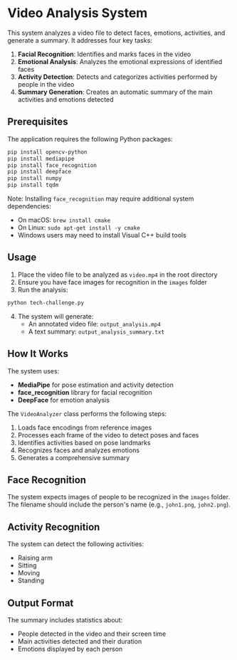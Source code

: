 # Video Analysis System

This system analyzes a video file to detect faces, emotions, activities, and generate a summary. It addresses four key tasks:

1. **Facial Recognition**: Identifies and marks faces in the video
2. **Emotional Analysis**: Analyzes the emotional expressions of identified faces
3. **Activity Detection**: Detects and categorizes activities performed by people in the video
4. **Summary Generation**: Creates an automatic summary of the main activities and emotions detected

## Prerequisites

The application requires the following Python packages:

```bash
pip install opencv-python
pip install mediapipe
pip install face_recognition
pip install deepface
pip install numpy
pip install tqdm
```

Note: Installing `face_recognition` may require additional system dependencies:
- On macOS: `brew install cmake`
- On Linux: `sudo apt-get install -y cmake`
- Windows users may need to install Visual C++ build tools

## Usage

1. Place the video file to be analyzed as `video.mp4` in the root directory
2. Ensure you have face images for recognition in the `images` folder
3. Run the analysis:

```bash
python tech-challenge.py
```

4. The system will generate:
   - An annotated video file: `output_analysis.mp4`
   - A text summary: `output_analysis_summary.txt`

## How It Works

The system uses:
- **MediaPipe** for pose estimation and activity detection
- **face_recognition** library for facial recognition
- **DeepFace** for emotion analysis

The `VideoAnalyzer` class performs the following steps:
1. Loads face encodings from reference images
2. Processes each frame of the video to detect poses and faces
3. Identifies activities based on pose landmarks
4. Recognizes faces and analyzes emotions
5. Generates a comprehensive summary

## Face Recognition

The system expects images of people to be recognized in the `images` folder. The filename should include the person's name (e.g., `john1.png`, `john2.png`).

## Activity Recognition

The system can detect the following activities:
- Raising arm
- Sitting
- Moving
- Standing

## Output Format

The summary includes statistics about:
- People detected in the video and their screen time
- Main activities detected and their duration
- Emotions displayed by each person 